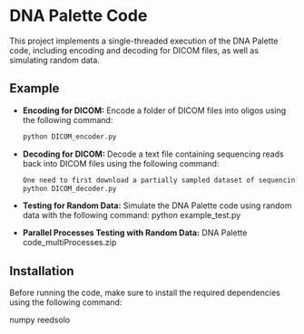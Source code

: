 # DNA Palette Code

This project implements a single-threaded execution of the DNA Palette code, including encoding and decoding for DICOM files, as well as simulating random data.

## Example

- **Encoding for DICOM:** Encode a folder of DICOM files into oligos using the following command:
  ```bash
  python DICOM_encoder.py
- **Decoding for DICOM:** Decode a text file containing sequencing reads back into DICOM files using the following command:
  ```bash
  One need to first download a partially sampled dataset of sequencing reads (https://doi.org/10.6084/m9.figshare.25567545.v1) in this directory and run the demo.
  python DICOM_decoder.py
- **Testing for Random Data:** Simulate the DNA Palette code using random data with the following command:
  python example_test.py

- **Parallel Processes Testing with Random Data:**
  DNA Palette code_multiProcesses.zip

## Installation

Before running the code, make sure to install the required dependencies using the following command:

  numpy
  reedsolo
